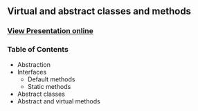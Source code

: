 ## Virtual and abstract classes and methods
### [View Presentation online](https://rawgit.com/TelerikAcademy/SchoolAcademy/master/2015-11-Java-OOP/07.%20Virtual-and-abstract-classes-and-methods/slides/index.html#/)
### Table of Contents
* Abstraction
* Interfaces
  * Default methods
  * Static methods
* Abstract classes
* Abstract and virtual methods